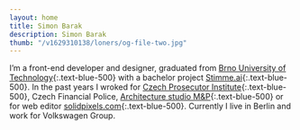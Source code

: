 ```yaml
---
layout: home
title: Simon Barak
description: Simon Barak
thumb: "/v1629310138/loners/og-file-two.jpg"
---
```


I’m a front-end developer and designer, graduated from [Brno University of Technology](https://www.vut.cz/en){:.text-blue-500} with a bachelor project [Stimme.ai](https://hlasem.com/){:.text-blue-500}. In the past years I wroked for [Czech Prosecutor Institute](https://www.behance.net/gallery/96467527/Czech-Prosecutor-Institute/){:.text-blue-500}, Czech Financial Police, [Architecture studio M&P](https://mparch.cz/){:.text-blue-500} or for web editor [solidpixels.com](https://www.solidpixels.net){:.text-blue-500}. Currently I live in Berlin and work for Volkswagen Group.
